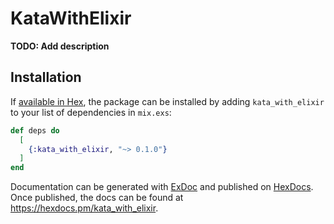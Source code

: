 # KataWithElixir

**TODO: Add description**

## Installation

If [available in Hex](https://hex.pm/docs/publish), the package can be installed
by adding `kata_with_elixir` to your list of dependencies in `mix.exs`:

```elixir
def deps do
  [
    {:kata_with_elixir, "~> 0.1.0"}
  ]
end
```

Documentation can be generated with [ExDoc](https://github.com/elixir-lang/ex_doc)
and published on [HexDocs](https://hexdocs.pm). Once published, the docs can
be found at <https://hexdocs.pm/kata_with_elixir>.

